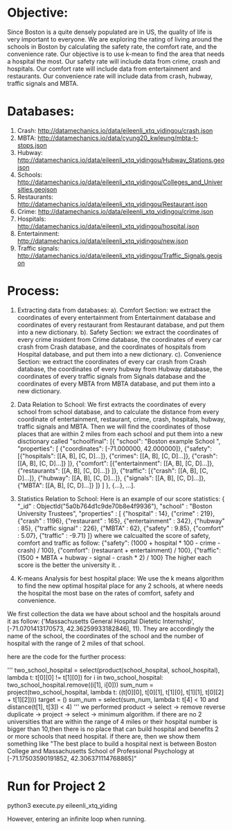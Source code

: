 # Objective:
 Since Boston is a quite densely populated are in US, the quality of life is very important to everyone. We are exploring the rating of living around the schools in Boston by calculating the safety rate, the comfort rate, and the convenience rate. Our objective is to use k-mean to find the area that needs a hospital the most. Our safety rate will include data from crime, crash and hospitals. Our comfort rate will include data from entertainment and restaurants. Our convenience rate will include data from crash, hubway, traffic signals and MBTA. 

# Databases:
1. Crash: http://datamechanics.io/data/eileenli_xtq_yidingou/crash.json
2. MBTA: http://datamechanics.io/data/cyung20_kwleung/mbta-t-stops.json
3. Hubway: http://datamechanics.io/data/eileenli_xtq_yidingou/Hubway_Stations.geojson
4. Schools: http://datamechanics.io/data/eileenli_xtq_yidingou/Colleges_and_Universities.geojson
5. Restaurants: http://datamechanics.io/data/eileenli_xtq_yidingou/Restaurant.json
6. Crime: http://datamechanics.io/data/eileenli_xtq_yidingou/crime.json
7. Hospitals: http://datamechanics.io/data/eileenli_xtq_yidingou/hospital.json
8. Entertainment: http://datamechanics.io/data/eileenli_xtq_yidingou/new.json
9. Traffic signals: http://datamechanics.io/data/eileenli_xtq_yidingou/Traffic_Signals.geojson

# Process:
1. Extracting data from databases:
a). Comfort Section: we extract the coordinates of every entertainment from Entertainment database and coordinates of every restaurant from Restaurant database, and put them into a new dictionary.
b). Safety Section: we extract the coordinates of every crime insident from Crime database, the coordinates of every car crash from Crash database, and the coordinates of hospitals from Hospital database, and put them into a new dictionary.
c). Convenience Section: we extract the coordinates of every car crash from Crash database, the coordinates of every hubway from Hubway database, the coordinates of every traffic signals from Signals database and the coordinates of every MBTA from MBTA database, and put them into a new dictionary.

2.	Data Relation to School:
We first extracts the coordinates of every school from school database, and to calculate the distance from every coordinate of entertainment, restaurant, crime, crash, hospitals, hubway, traffic signals and MBTA. Then we will find the coordinates of those places that are within 2 miles from each school and put them into a new disctionary called "schoolfinal":
		[{  "school": "Boston example School ",
            "properties": [
                {"coordinates": [-71.000000, 42.000000]},
                {"safety": [{"hospitals": [[A, B], [C, D]...]},
               				{"crimes": [[A, B], [C, D]...]},
               				{"crash": [[A, B], [C, D]...]}
               				]},
               	{"comfort": [{"entertainment": [[A, B], [C, D]...]},
               				{"restaurants": [[A, B], [C, D]...]}
               				]},
               	{"traffic": [{"crash": [[A, B], [C, D]...]},
               				{"hubway": [[A, B], [C, D]...]},
               				{"signals": [[A, B], [C, D]...]},
               				{"MBTA": [[A, B], [C, D]...]}
               				]}
               ]
        },
        {...}, ...].

3.	Statistics Relation to School:
	Here is an example of our score statistics:
	{
	"_id" : ObjectId("5a0b764d1c9de70b8e4f9936"),
	"school" : "Boston University Trustees",
	"properties" : [
		{"hospital" : 14},
		{"crime" : 219},
		{"crash" : 1196},
		{"restaurant" : 165},
		{"entertainment" : 342},
		{"hubway" : 85},
		{"traffic signal" : 226},
		{"MBTA" : 62},
		{"safety" : 9.85},
		{"comfort" : 5.07},
		{"traffic" : -9.71}
	]}
	where we calcualted the score of safety, comfort and traffic as follow:
	            {"safety": (1000 + hospital * 100 - crime - crash) / 100},
                {"comfort": (restaurant + entertainment) / 100},
                {"traffic": (1500 + MBTA + hubway - signal - crash * 2) / 100}
   	The higher each score is the better the university it.
.
4. K-means Analysis for best hospital place:
We use the k means algorithm to find the new optimal hospital place for any 2 schools, at where needs the hospital the most base on the rates of comfort, safety and convenience. 

We first collection the data we have about school and the hospitals around it as follow: ('Massachusetts General Hospital Dietetic Internship', [-71.0701413170573, 42.36259933182846], 11). They are accordingly the name of the school, the coordinates of the school and the number of hospital with the range of 2 miles of that school.

here are the code for the further process:

'''
        two_school_hospital = select(product(school_hospital, school_hospital), lambda t: t[0][0] != t[1][0])
        for i in two_school_hospital:
            two_school_hospital.remove((i[1], i[0]))
        sum_num = project(two_school_hospital, lambda t: ((t[0][0], t[0][1], t[1][0], t[1][1], t[0][2] + t[1][2])))
        target = ()
        sum_num = select(sum_num, lambda t: t[4] < 10 and distance(t[1], t[3]) < 4)
'''
we performed product -> select -> remove reverse duplicate -> project -> select -> minimum algorithm.
if there are no 2 universities that are within the range of 4 miles or their hospital number is bigger than 10,then there is no place that can build hospital and benefits 2 or more schools that need hospital. if there are, then we show them something like "The best place to build a hospital next is between Boston College and Massachusetts School of Professional Psychology at [-71.17503590191852, 42.306371114768865]"


# Run for Project 2
python3 execute.py eileenli_xtq_yiding

However, entering an infinite loop when running.

 
